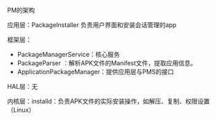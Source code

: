 PM的架构

应用层：PackageInstaller 负责用户界面和安装会话管理的app

框架层：

- PackageManagerService：核心服务
- PackageParser   ：解析APK文件的Manifest文件，提取应用信息。
- ApplicationPackageManager：提供应用层与PMS的接口

HAL层：无

内核层：installd：负责APK文件的实际安装操作，如解压、复制、权限设置（Linux）



